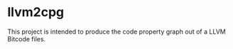 # llvm2cpg

This project is intended to produce the code property graph out of a LLVM Bitcode files.
